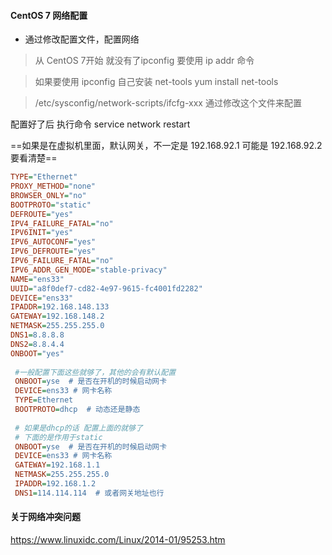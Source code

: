 #### CentOS 7 网络配置

- 通过修改配置文件，配置网络

>  从 CentOS 7开始 就没有了ipconfig 要使用 ip addr 命令

> 如果要使用 ipconfig 自己安装 net-tools    yum install net-tools

> /etc/sysconfig/network-scripts/ifcfg-xxx  通过修改这个文件来配置

配置好了后 执行命令 service network restart

==如果是在虚拟机里面，默认网关，不一定是 192.168.92.1  可能是 192.168.92.2 要看清楚==

```ini
TYPE="Ethernet"
PROXY_METHOD="none"
BROWSER_ONLY="no"
BOOTPROTO="static"
DEFROUTE="yes"
IPV4_FAILURE_FATAL="no"
IPV6INIT="yes"
IPV6_AUTOCONF="yes"
IPV6_DEFROUTE="yes"
IPV6_FAILURE_FATAL="no"
IPV6_ADDR_GEN_MODE="stable-privacy"
NAME="ens33"
UUID="a8f0def7-cd82-4e97-9615-fc4001fd2282"
DEVICE="ens33"
IPADDR=192.168.148.133
GATEWAY=192.168.148.2
NETMASK=255.255.255.0
DNS1=8.8.8.8
DNS2=8.8.4.4
ONBOOT="yes"
 
 #一般配置下面这些就够了，其他的会有默认配置
 ONBOOT=yse  # 是否在开机的时候启动网卡
 DEVICE=ens33 # 网卡名称
 TYPE=Ethernet
 BOOTPROTO=dhcp  # 动态还是静态
 
 # 如果是dhcp的话 配置上面的就够了
 # 下面的是作用于static
 ONBOOT=yse  # 是否在开机的时候启动网卡
 DEVICE=ens33 # 网卡名称
 GATEWAY=192.168.1.1
 NETMASK=255.255.255.0
 IPADDR=192.168.1.2
 DNS1=114.114.114  # 或者网关地址也行
```



#### 关于网络冲突问题

https://www.linuxidc.com/Linux/2014-01/95253.htm